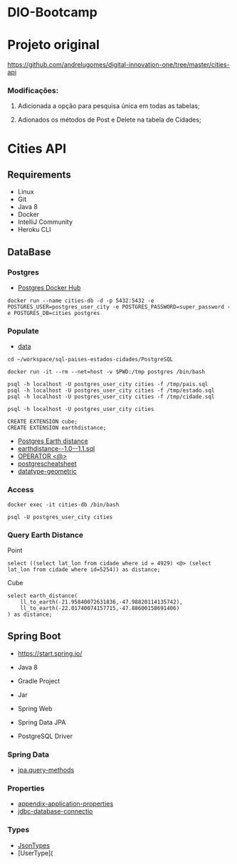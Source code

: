 # DIO-Bootcamp

# Projeto original

https://github.com/andrelugomes/digital-innovation-one/tree/master/cities-api

### Modificações:

1. Adicionada a opção para pesquisa única em todas as tabelas;

2. Adionados os métodos de Post e Delete na tabela de Cidades;

   

# Cities API

## Requirements

- Linux
- Git
- Java 8
- Docker
- IntelliJ Community
- Heroku CLI

## DataBase

### Postgres

- [Postgres Docker Hub](https://hub.docker.com/_/postgres)

```
docker run --name cities-db -d -p 5432:5432 -e POSTGRES_USER=postgres_user_city -e POSTGRES_PASSWORD=super_password -e POSTGRES_DB=cities postgres
```

### Populate

- [data](https://github.com/chinnonsantos/sql-paises-estados-cidades/tree/master/PostgreSQL)

```
cd ~/workspace/sql-paises-estados-cidades/PostgreSQL

docker run -it --rm --net=host -v $PWD:/tmp postgres /bin/bash

psql -h localhost -U postgres_user_city cities -f /tmp/pais.sql
psql -h localhost -U postgres_user_city cities -f /tmp/estado.sql
psql -h localhost -U postgres_user_city cities -f /tmp/cidade.sql

psql -h localhost -U postgres_user_city cities

CREATE EXTENSION cube; 
CREATE EXTENSION earthdistance;
```

- [Postgres Earth distance](https://www.postgresql.org/docs/current/earthdistance.html)
- [earthdistance--1.0--1.1.sql](https://github.com/postgres/postgres/blob/master/contrib/earthdistance/earthdistance--1.0--1.1.sql)
- [OPERATOR <@>](https://github.com/postgres/postgres/blob/master/contrib/earthdistance/earthdistance--1.1.sql)
- [postgrescheatsheet](https://postgrescheatsheet.com/#/tables)
- [datatype-geometric](https://www.postgresql.org/docs/current/datatype-geometric.html)

### Access

```
docker exec -it cities-db /bin/bash

psql -U postgres_user_city cities
```

### Query Earth Distance

Point

```
select ((select lat_lon from cidade where id = 4929) <@> (select lat_lon from cidade where id=5254)) as distance;
```

Cube

```
select earth_distance(
    ll_to_earth(-21.95840072631836,-47.98820114135742), 
    ll_to_earth(-22.01740074157715,-47.88600158691406)
) as distance;
```

## Spring Boot

- https://start.spring.io/

- Java 8
- Gradle Project
- Jar
- Spring Web
- Spring Data JPA
- PostgreSQL Driver

### Spring Data

- [jpa.query-methods](https://docs.spring.io/spring-data/jpa/docs/current/reference/html/#jpa.query-methods)

### Properties

- [appendix-application-properties](https://docs.spring.io/spring-boot/docs/current/reference/html/appendix-application-properties.html)
- [jdbc-database-connectio](https://www.codejava.net/java-se/jdbc/jdbc-database-connection-url-for-common-databases)

### Types

- [JsonTypes](https://github.com/vladmihalcea/hibernate-types)
- [UserType](
